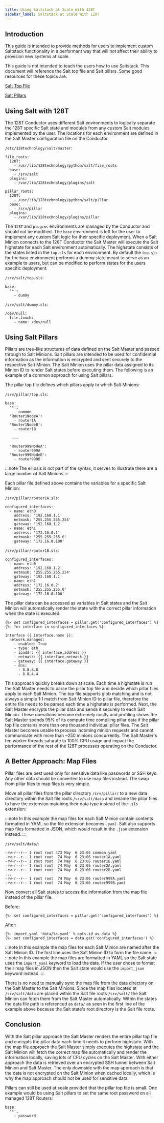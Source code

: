 ```yaml
---
title: Using Saltstack at Scale With 128T
sidebar_label: Saltstack at Scale With 128T
---
```


## Introduction

This guide is intended to provide methods for users to implement custom Saltstack functionality in a performant way that will not affect their ability to provision new systems at scale.

This guide is not intended to teach the users how to use Saltstack. This document will reference the Salt top file and Salt pillars. Some good resources for these topics are:

[Salt Top File](https://docs.saltstack.com/en/latest/ref/states/top.html)

[Salt Pillars](https://docs.saltstack.com/en/latest/topics/tutorials/pillar.html)

## Using Salt with 128T

The 128T Conductor uses different Salt environments to logically separate the 128T specific Salt state and modules from any custom Salt modules implemented by the user. The locations for each environment are defined in the Salt Master configuration file on the Conductor.

`/etc/128technology/salt/master`:
```
file_roots:
  128T:
    - /usr/lib/128technology/python/salt/file_roots
  base:
    - /srv/salt
  plugins:
    - /var/lib/128technology/plugins/salt

pillar_roots:
  128T:
    - /usr/lib/128technology/python/salt/pillar
  base:
    - /srv/pillar
  plugins:
    - /var/lib/128technology/plugins/pillar
```


The `128T` and `plugins` environments are managed by the Conductor and should not be modified. The `base` environment is left for the user to implement any custom Salt logic for their specific deployment. When a Salt Minion connects to the 128T Conductor the Salt Master will execute the Salt highstate for each Salt environment automatically. The highstate consists of the states listed in the `top.sls` for each environment. By default the `top.sls` for the `base` environment performs a dummy state meant to serve as an example to users, but can be modified to perform states for the users specific deployment:

`/srv/salt/top.sls`:
```
base:
  '*':
    - dummy
```

`/srv/salt/dummy.sls`:
```
/dev/null:
  file.touch:
    - name: /dev/null
```

## Using Salt Pillars

Pillars are tree-like structures of data defined on the Salt Master and passed through to Salt Minions. Salt pillars are intended to be used for confidential information as the information is encrypted and sent securely to the respective Salt Minion. The Salt Minion uses the pillar data assigned to its Minion ID to render Salt states before executing them. The following is an example of a common approach for using Salt pillars.

The pillar top file defines which pillars apply to which Salt Minions:

`/srv/pillar/top.sls`:
```
base:
  '*':
    - common
  'Router1NodeA':
    - router1A
  'Router1NodeB':
    - router1B

   ...

  'Router999NodeA':
    - router999A
  'Router999NodeB':
    - router999B
```
:::note
The ellipsis is not part of the syntax, it serves to illustrate there are a large number of Salt Minions
:::

Each pillar file defined above contains the variables for a specific Salt Minion:

`/srv/pillar/router1A.sls`:
```
configured_interfaces:
  - name: eth0
    address: '192.168.1.1'
    netmask: '255.255.255.254'
    gateway: '192.168.1.2
  - name: eth1
    address: '172.16.0.1'
    netmask: '255.255.255.0'
    gateway: '172.16.0.100'

```

`/srv/pillar/router1B.sls`:
```
configured_interfaces:
  - name: eth0
    address: '192.168.1.2'
    netmask: '255.255.255.254'
    gateway: '192.168.1.1'
  - name: eth1
    address: '172.16.0.2'
    netmask: '255.255.255.0'
    gateway: '172.16.0.100'
```

The pillar data can be accessed as variables in Salt states and the Salt Minion will automatically render the state with the correct pillar information when the state is executed:
```
{%- set configured_interfaces = pillar.get('configured_interfaces') %}
{%- for interface in configured_interfaces %}

Interface {{ interface.name }}:
  network.managed:
    - enabled: True
    - type: eth
    - ipaddr: {{ interface.address }}
    - netmask: {{ interface.netmask }}
    - gateway: {{ interface.gateway }}
    - dns:
      - 8.8.8.8
      - 8.8.4.4
```

This approach quickly breaks down at scale. Each time a highstate is run the Salt Master needs to parse the pillar top file and decide which pillar files apply to each Salt Minion. The top file supports glob matching and is not always a simple 1:1 match from Salt Minion ID to pillar file, therefore the entire file needs to be parsed each time a highstate is performed. Next, the Salt Master encrypts the pillar data and sends it securely to each Salt Minion. These operations become extremely costly and profiling shows the Salt Master spends 95% of its compute time compiling pillar data if the pillar top file contains more than one thousand individual pillar files. The Salt Master becomes unable to process incoming minion requests and cannot communicate with more than ~250 minions concurrently. The Salt Master's ten worker threads saturate to 100% CPU usage and impact the performance of the rest of the 128T processes operating on the Conductor.

## A Better Approach: Map Files

Pillar files are best used only for sensitive data like passwords or SSH keys. Any other data should be converted to use map files instead. The swap from pillar files to map files is very simple.

Move all pillar files from the pillar directory `/srv/pillar/` to a new data directory within the Salt file roots `/srv/salt/data` and rename the pillar files to have the extension matching their data type instead of the `.sls` extension:

:::note
In this example the map files for each Salt Minion contain contents formatted in YAML so the file extension becomes `.yaml`. Salt also supports map files formatted in JSON, which would result in the `.json` extension instead.
:::

`/srv/salt/data/`:
```
-rw-r--r-- 1 root root 473 May  6 23:06 common.yaml
-rw-r--r-- 1 root root  74 May  6 23:06 router1A.yaml
-rw-r--r-- 1 root root  74 May  6 23:06 router1B.yaml
-rw-r--r-- 1 root root  74 May  6 23:06 router2A.yaml
-rw-r--r-- 1 root root  74 May  6 23:06 router2B.yaml
...
-rw-r--r-- 1 root root  74 May  6 23:06 router999A.yaml
-rw-r--r-- 1 root root  74 May  6 23:06 router999B.yaml
```

Now convert all Salt states to access the information from the map file instead of the pillar file.

Before:
```
{%- set configured_interfaces = pillar.get('configured_interfaces') %}
```

After:
```
{%- import_yaml 'data/%s.yaml' % opts.id as data %}
{%- set configured_interfaces = data.get('configured_interfaces') %}
```
:::note
In this example the map files for each Salt Minion are named after the Salt Minion ID. The first line uses the Salt Minion ID to form the file name.
:::
:::note
In this example the map files are formatted in YAML so the Salt state uses the `import_yaml` keyword to load the data. If the user chose to format their map files in JSON then the Salt state would use the `import_json` keyword instead.
:::

There is no need to manually sync the map file from the data directory on the Salt Master to the Salt Minions. Since the map files located at `/srv/salt/data` are placed within the Salt file roots `/srv/salt/` the Salt Minion can fetch them from the Salt Master automatically. Within the states the data file path is referenced as `data/` as seen in the first line of the example above because the Salt state's root directory is the Salt file roots.


## Conclusion

With the Salt pillar approach the Salt Master renders the entire pillar top file and encrypts the pillar data each time it needs to perform highstate. With the map file approach the Salt Master simply executes the highstate and the Salt Minion will fetch the correct map file automatically and render the information locally, saving lots of CPU cycles on the Salt Master. With either approach the data is retrieved over an encrypted SSH tunnel between Salt Minion and Salt Master. The only downside with the map approach is that the data is not encrypted on the Salt Minion when cached locally, which is why the map approach should not be used for sensitive data.

Pillars can still be used at scale provided that the pillar top file is small. One example would be using Salt pillars to set the same root password on all managed 128T Routers:
```
base:
  '*':
    - password
```